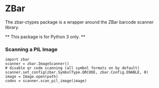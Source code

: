 # ZBar

The zbar-ctypes package is a wrapper around the ZBar barcode scanner library.

** This package is for Python 3 only. **

### Scanning a PIL Image
```
import zbar
scanner = zbar.ImageScanner()
# disable qr code scanning (all symbol formats on by default)
scanner.set_config(zbar.SymbolType.QRCODE, zbar.Config.ENABLE, 0)
image = Image.open(path)
codes = scanner.scan_pil_image(image)
```
